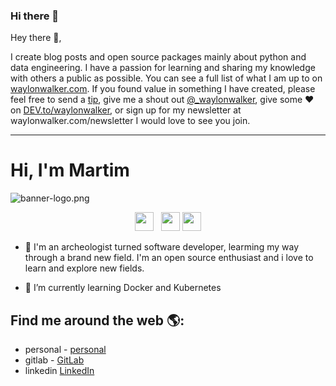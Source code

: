 ### Hi there 👋

Hey there 👋,

I create blog posts and open source packages mainly about python and data engineering.  I have a passion for learning and sharing my knowledge with others a public as possible.  You can see a full list of what I am up to on [waylonwalker.com](waylonwalker.com).  If you found value in something I have created, please feel free to send a [tip](https://www.buymeacoffee.com/bBdtMQO), give me a shout out [@_waylonwalker](https://twitter.com/_waylonwalker), give some ♥ on [DEV.to/waylonwalker](https://dev.to/waylonwalker), or sign up for my newsletter  at waylonwalker.com/newsletter  I would love to see you join.
 
  ---


# Hi, I'm Martim

<img src="https://raw.githubusercontent.com/martimdLima/blob/main/resources/header.png?raw=true" alt="banner-logo.png">

<p align='center'>
<a href="https://mdlima-resume.herokuapp.com/"><img height="30" src="https://raw.githubusercontent.com/martimdLima/blob/main/resources/social/personal.png?raw=true"></a>&nbsp;&nbsp;
<a href="https://www.linkedin.com/in/waylonwalker/"><img height="30" src=https://raw.githubusercontent.com/martimdLima/blob/main/resources/social/linkedin.png?raw=true"></a>
<a href="https://www.gitlab.com/mdlima0/"><img height="30" src="https://raw.githubusercontent.com/martimdLima/blob/main/resources/social/gitlab.png.png?raw=true"></a>
</p>

- 💬 I'm an archeologist turned software developer, learming my way through a brand new field. I'm an open source enthusiast and i love to learn and explore new fields.

- 🌱 I’m currently learning Docker and Kubernetes


## Find me around the web 🌎: 
- personal - <a href="https://mdlima-resume.herokuapp.com/">personal</a> 
- gitlab - <a href="https://gitlab.com/mdLima0">GitLab</a> 
- linkedin <a href="https://www.linkedin.com/in/monicampowell/">LinkedIn</a> 

